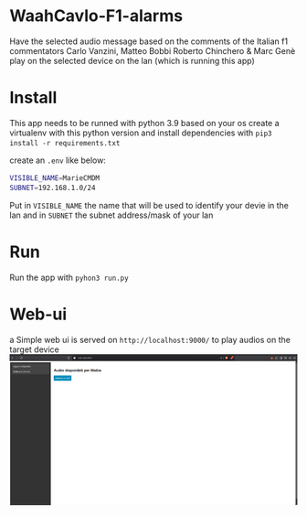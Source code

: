 # WaahCavlo-F1-alarms
Have the selected audio message based on the comments of the Italian f1 commentators Carlo Vanzini, Matteo Bobbi Roberto Chinchero & Marc Genè play on the selected device on the lan (which is running this app) 

# Install
This app needs to be runned with python 3.9 based on your os create a virtualenv with this python version and install dependencies with `pip3 install -r requirements.txt`

create an `.env` like below:
```sh
VISIBLE_NAME=MarieCMDM
SUBNET=192.168.1.0/24
```
Put in `VISIBLE_NAME` the name that will be used to identify your devie in the lan and in `SUBNET` the subnet address/mask of your lan

# Run
Run the app with `pyhon3 run.py`

# Web-ui
a Simple web ui is served on `http://localhost:9000/` to play audios on the target device
![UI](res/web-ui.png)

